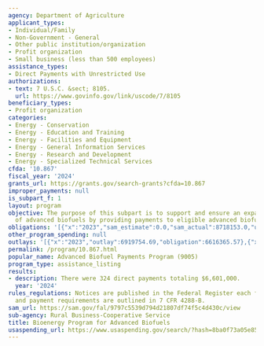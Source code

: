 ```yaml
---
agency: Department of Agriculture
applicant_types:
- Individual/Family
- Non-Government - General
- Other public institution/organization
- Profit organization
- Small business (less than 500 employees)
assistance_types:
- Direct Payments with Unrestricted Use
authorizations:
- text: 7 U.S.C. &sect; 8105.
  url: https://www.govinfo.gov/link/uscode/7/8105
beneficiary_types:
- Profit organization
categories:
- Energy - Conservation
- Energy - Education and Training
- Energy - Facilities and Equipment
- Energy - General Information Services
- Energy - Research and Development
- Energy - Specialized Technical Services
cfda: '10.867'
fiscal_year: '2024'
grants_url: https://grants.gov/search-grants?cfda=10.867
improper_payments: null
is_subpart_f: 1
layout: program
objective: The purpose of this subpart is to support and ensure an expanding production
  of advanced biofuels by providing payments to eligible advanced biofuel producers.
obligations: '[{"x":"2023","sam_estimate":0.0,"sam_actual":8718153.0,"usa_spending_actual":6350680.48},{"x":"2024","sam_estimate":0.0,"sam_actual":6666870.0,"usa_spending_actual":5052562.21},{"x":"2025","sam_estimate":0.0,"sam_actual":2259421.0,"usa_spending_actual":0.0}]'
other_program_spending: null
outlays: '[{"x":"2023","outlay":6919754.69,"obligation":6616365.57},{"x":"2024","outlay":4937236.37,"obligation":3338554.79},{"x":"2025","outlay":0.0,"obligation":0.0}]'
permalink: /program/10.867.html
popular_name: Advanced Biofuel Payments Program (9005)
program_type: assistance_listing
results:
- description: There were 324 direct payments totaling $6,601,000.
  year: '2024'
rules_regulations: Notices are published in the Federal Register each fiscal year.  Application
  and payment requirements are outlined in 7 CFR 4288-B.
sam_url: https://sam.gov/fal/9797c5539d794d21807df74f5c4d430c/view
sub-agency: Rural Business-Cooperative Service
title: Bioenergy Program for Advanced Biofuels
usaspending_url: https://www.usaspending.gov/search/?hash=8ba0f73a05e8503a8bf01ab37ca4ace8
---
```

